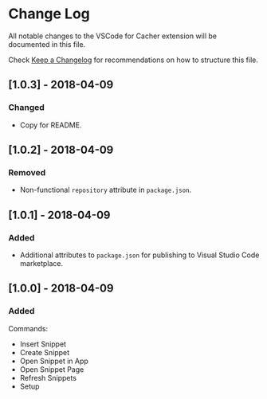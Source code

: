 # Change Log
All notable changes to the VSCode for Cacher extension will be documented in this file.

Check [Keep a Changelog](http://keepachangelog.com/) for recommendations on how to structure this file.

## [1.0.3] - 2018-04-09

### Changed

- Copy for README.

## [1.0.2] - 2018-04-09

### Removed

- Non-functional `repository` attribute in `package.json`.

## [1.0.1] - 2018-04-09

### Added

- Additional attributes to `package.json` for publishing to Visual Studio Code marketplace.

## [1.0.0] - 2018-04-09
### Added

Commands:

- Insert Snippet
- Create Snippet
- Open Snippet in App
- Open Snippet Page
- Refresh Snippets
- Setup
